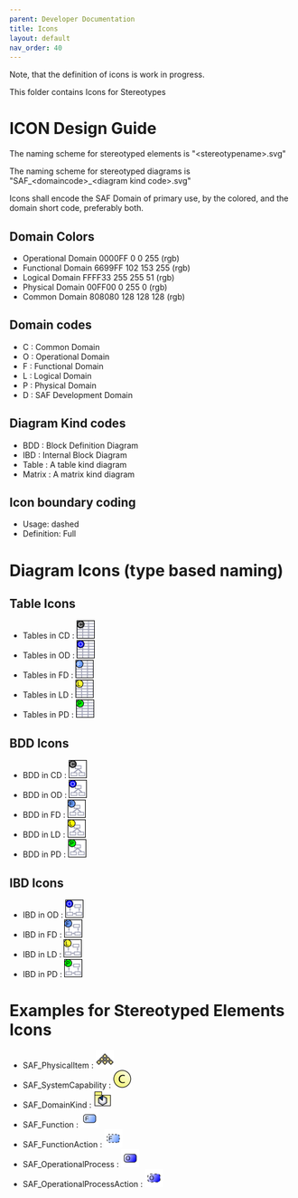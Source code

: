 ```yaml
---
parent: Developer Documentation
title: Icons
layout: default
nav_order: 40
---
```

Note, that the definition of icons is work in progress.

This folder contains Icons for Stereotypes
# ICON Design Guide
The naming scheme for stereotyped elements is "\<stereotypename>.svg"

The naming scheme for stereotyped diagrams is "SAF_\<domaincode>_\<diagram kind code>.svg"

Icons shall encode the SAF Domain of primary use, by the colored, and the domain short code, preferably both.

## Domain Colors

 - Operational Domain  0000FF 0 0 255 (rgb)
 - Functional Domain 6699FF  102 153 255 (rgb)
 - Logical Domain FFFF33    255 255 51 (rgb)
 - Physical Domain 00FF00  0 255 0 (rgb)
 - Common Domain 808080  128 128 128 (rgb)

## Domain codes

 * C : Common Domain
 * O : Operational Domain
 * F : Functional Domain
 * L : Logical Domain
 * P : Physical Domain
 * D : SAF Development Domain

 ## Diagram Kind codes

 * BDD : Block Definition Diagram
 * IBD : Internal Block Diagram
 * Table : A table kind diagram
 * Matrix : A matrix kind diagram

## Icon boundary coding

- Usage: dashed
- Definition: Full

# Diagram Icons (type based naming)

## Table Icons
 - Tables in CD : ![Tables in OD](./SAF_C_Table.svg)
 - Tables in OD : ![Tables in OD](./SAF_O_Table.svg)
 - Tables in FD : ![Tables in OD](./SAF_F_Table.svg)
 - Tables in LD : ![Tables in OD](./SAF_L_Table.svg)
 - Tables in PD : ![Tables in OD](./SAF_P_Table.svg)

## BDD Icons
 - BDD in CD : ![Tables in OD](./SAF_C_BDD.svg)
 - BDD in OD : ![Tables in OD](./SAF_O_BDD.svg)
 - BDD in FD : ![Tables in OD](./SAF_F_BDD.svg)
 - BDD in LD : ![Tables in OD](./SAF_L_BDD.svg)
 - BDD in PD : ![Tables in OD](./SAF_P_BDD.svg)

## IBD Icons
 - IBD in OD : ![IBD in OD](./SAF_O_IBD.svg)
 - IBD in FD : ![IBD in OD](./SAF_F_IBD.svg)
 - IBD in LD : ![IBD in OD](./SAF_L_IBD.svg)
 - IBD in PD : ![IBD in OD](./SAF_P_IBD.svg)

# Examples for Stereotyped Elements Icons
 - SAF_PhysicalItem : ![IBD in OD](./SAF_PhysicalItem.svg)
 - SAF_SystemCapability : ![IBD in OD](./SAF_SystemCapability.svg)
 - SAF_DomainKind : ![IBD in OD](./SAF_DomainKind.svg)
 - SAF_Function : ![IBD in OD](./SAF_Function.svg)
 - SAF_FunctionAction : ![IBD in OD](./SAF_FunctionAction.svg)
 - SAF_OperationalProcess : ![IBD in OD](./SAF_OperationalProcess.svg)
 - SAF_OperationalProcessAction : ![IBD in OD](./SAF_OperationalProcessAction.svg)